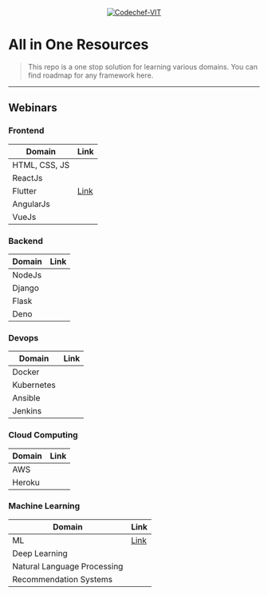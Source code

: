 <p align="center"><a href="http://www.codechefvit.com" target="_blank"><img src="https://s3.amazonaws.com/codechef_shared/sites/all/themes/abessive/logo-3.png" title="CodeChef-VIT" alt="Codechef-VIT"></a>
</p>

# All in One Resources

> <Subtitle>
> This repo is a one stop solution for learning various domains. You can find roadmap for any framework here.

---


## Webinars

### Frontend

| Domain | Link |
|--------|------|
| HTML, CSS, JS|      |
|ReactJs|      |
|Flutter|[Link](./Frontend/FLUTTER.md)|    
|AngularJs|      |    
|VueJs|      |    

### Backend

| Domain | Link |
|--------|------|
|NodeJs|     | 
|Django|     |
|Flask |     |
|Deno  |     |

### Devops

| Domain | Link |
|--------|------|
|Docker| |
|Kubernetes| |
|Ansible| |
|Jenkins| |

### Cloud Computing

| Domain | Link |
|--------|------|
|AWS| |
|Heroku| |

### Machine Learning
| Domain | Link |
|--------|------|
|ML|[Link](./ML/MachineLearning.md)|
|Deep Learning| |
|Natural Language Processing| |
|Recommendation Systems| |
